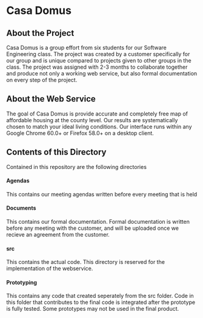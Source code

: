 # Casa Domus

## About the Project
Casa Domus is a group effort from six students for our Software Engineering class. The project was created by a customer specifically for our group and is unique compared to projects given to other groups in the class. The project was assigned with 2-3 months to collaborate together and produce not only a working web service, but also formal documentation on every step of the project.

## About the Web Service
The goal of Casa Domus is provide accurate and completely free map of affordable housing at the county level. Our results are systematically chosen to match your ideal living conditions. Our interface runs within any Google Chrome 60.0+ or Firefox 58.0+ on a desktop client.

## Contents of this Directory
Contained in this repository are the following directories
#### Agendas
This contains our meeting agendas written before every meeting that is held
#### Documents
This contains our formal documentation. Formal documentation is written before any meeting with the customer, and will be uploaded once we recieve an agreement from the customer.
#### src
This contains the actual code. This directory is reserved for the implementation of the webservice.
#### Prototyping
This contains any code that created seperately from the src folder. Code in this folder that contributes to the final code is integrated after the prototype is fully tested. Some prototypes may not be used in the final product.
